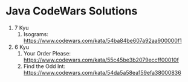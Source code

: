 # Java CodeWars Solutions

1. 7 Kyu
    1. Isograms: https://www.codewars.com/kata/54ba84be607a92aa900000f1
2. 6 Kyu
    1. Your Order Please: https://www.codewars.com/kata/55c45be3b2079eccff00010f
    2. Find the Odd Int: https://www.codewars.com/kata/54da5a58ea159efa38000836